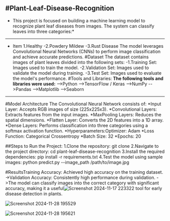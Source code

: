 #Plant-Leaf-Disease-Recognition
---
* This project is focused on building a machine learning model to recognize plant leaf diseases from images. The system can classify leaves into three categories:*
---
- Item 1.Healthy
-2.Powdery Mildew
-3.Rust Disease
The model leverages Convolutional Neural Networks (CNNs) to perform image classification and achieve accurate predictions.
#Dataset
The dataset contains images of plant leaves divided into the following sets:
-1.Training Set: Images used to train the model.
-2.Validation Set: Images used to validate the model during training.
-3.Test Set: Images used to evaluate the model's performance.
#Tools and Libraries:
**The following tools and libraries were used:**
-->Python
-->TensorFlow / Keras
-->NumPy
-->Pandas
-->Matplotlib
-->Seaborn
---
#Model Architecture
The Convolutional Neural Network consists of:
*Input Layer: Accepts RGB images of size (225x225x3).
*Convolutional Layers: Extracts features from the input images.
*MaxPooling Layers: Reduces the spatial dimensions.
*Flatten Layer: Converts the 2D features into a 1D array.
*Dense Layers: Performs classification into three categories using a softmax activation function.
*Hyperparameters:Optimizer: Adam
*Loss Function: Categorical Crossentropy
*Batch Size: 32
*Epochs: 20

##Steps to Run the Project:
1.Clone the repository:
git clone
2.Navigate to the project directory:
cd plant-leaf-disease-recognition
3.Install the required dependencies:
pip install -r requirements.txt
4.Test the model using sample images:
python predict.py --image_path /path/to/image.jpg

#ResultsTraining Accuracy: Achieved high accuracy on the training dataset.
->Validation Accuracy: Consistently high performance during validation.
->The model can classify images into the correct category with significant accuracy, making it a useful![Screenshot 2024-11-17 223322](https://github.com/user-attachments/assets/1c4629e6-b4f4-4a6d-b076-66d8012d65e2)
 tool for early disease detection in plants.



![Screenshot 2024-11-28 195529](https://github.com/user-attachments/assets/ab38f4b4-e830-40f5-8110-ea2a5386e34e)




![Screenshot 2024-11-28 195621](https://github.com/user-attachments/assets/c879a721-9608-4d52-b90c-cf79f4976648)
